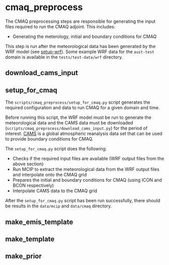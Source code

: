 # cmaq_preprocess

The CMAQ preprocessing steps are responsible for generating the input files required to run the CMAQ adjoint.
This includes:
* Generating the meterology, initial and boundary conditions for CMAQ

This step is run after the meteorological data has been generated by the WRF model 
(see [setup-wrf](https://github.com/openmethane/setup-wrf)).
Some example WRF data for the `aust-test` domain is available in the `tests/test-data/wrf` directory.

## download_cams_input

## setup_for_cmaq

The `scripts/cmaq_preprocess/setup_for_cmaq.py` script generates the required configuration
and data to run CMAQ for a given domain and time.

Before running this script, 
the WRF model must be run to generate the meteorological data and the CAMS data must be downloaded
(`scripts/cmaq_preprocess/download_cams_input.py`) for the period of interest.
[CAMS](https://www.copernicus.eu/en/access-data/copernicus-services-catalogue/cams-global-reanalysis-eac4) 
is a global atmospheric reanalysis data set that can be used to provide boundary conditions for CMAQ.

The `setup_for_cmaq.py` script does the following:
* Checks if the required input files are available (WRF output files from the above section)
* Run MCIP to extract the meteorological data from the WRF output files and interpolate onto the CMAQ grid
* Prepares the initial and boundary conditions for CMAQ (using ICON and BCON respectively)
* Interpolate CAMS data to the CMAQ grid

After the `setup_for_cmaq.py` script has been run successfully,
there should be results in the `data/mcip` and `data/cmaq` directory.


## make_emis_template
## make_template
## make_prior
